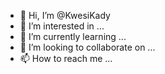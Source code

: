 - 👋 Hi, I’m @KwesiKady
- 👀 I’m interested in ...
- 🌱 I’m currently learning ...
- 💞️ I’m looking to collaborate on ...
- 📫 How to reach me ...

<!---
KwesiKady/KwesiKady is a ✨ special ✨ repository because its `README.md` (this file) appears on your GitHub profile.
You can click the Preview link to take a look at your changes.
--->
